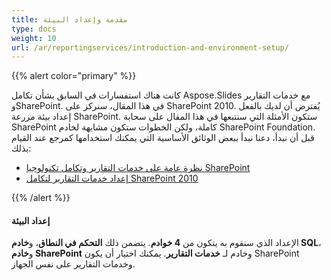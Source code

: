 ```yaml
---
title: مقدمة وإعداد البيئة
type: docs
weight: 10
url: /ar/reportingservices/introduction-and-environment-setup/
---
```


{{% alert color="primary" %}} 

كانت هناك استفسارات في السابق بشأن تكامل Aspose.Slides مع خدمات التقارير وSharePoint. في هذا المقال، سنركز على SharePoint 2010. يُفترض أن لديك بالفعل إعداد بيئة مزرعة SharePoint. ستكون الأمثلة التي سنتبعها في هذا المقال على سحابة SharePoint كاملة، ولكن الخطوات ستكون مشابهة لخادم SharePoint Foundation. قبل أن نبدأ، دعنا نبدأ ببعض الوثائق الأساسية التي يمكنك استخدامها كمرجع عند القيام بذلك: 

- [نظرة عامة على خدمات التقارير وتكامل تكنولوجيا SharePoint](https://docs.microsoft.com/en-us/previous-versions/sql/sql-server-2008-r2/bb326358(v=sql.105))  
- [إعداد خدمات التقارير لتكامل SharePoint 2010 ](https://docs.microsoft.com/en-us/previous-versions/sql/)

{{% /alert %}} 
#### **إعداد البيئة**
الإعداد الذي سنقوم به يتكون من **4 خوادم**. يتضمن ذلك **التحكم في النطاق**، و**خادم SQL**، و**خادم SharePoint** وخادم لـ **خدمات التقارير**. يمكنك اختيار أن يكون SharePoint وخدمات التقارير على نفس الجهاز.